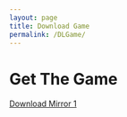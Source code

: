 ```yaml
---
layout: page
title: Download Game
permalink: /DLGame/
---
```


# Get The Game
[Download Mirror 1](https://mega.nz/file/U6AChLbL#0og2PBmGY4tBHEhwKLPnnEyMIEGZioh62aqkph9aIKM)